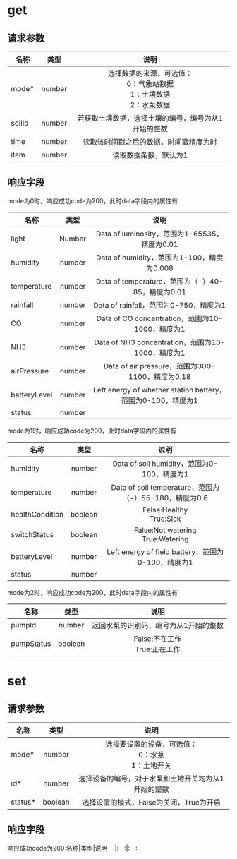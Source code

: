 # get
## 请求参数

名称|类型|说明
--|:--:|:--:
mode*|number|选择数据的来源，可选值：<br>0：气象站数据<br>1：土壤数据<br>2：水泵数据
soilId|number|若获取土壤数据，选择土壤的编号，编号为从1开始的整数
time|number|读取该时间戳之后的数据，时间戳精度为时
item|number|读取数据条数，默认为1

## 响应字段
mode为0时，响应成功code为200，此时data字段内的属性有

名称|类型|说明
--|:--:|:--:
light|Number|Data of luminosity，范围为1-65535，精度为0.01
humidity|number|Data of humidity，范围为1-100，精度为0.008
temperature|number|Data of temperature，范围为（-）40-85，精度为0.01
rainfall|number|Data of rainfall，范围为0-750，精度为1
CO|number|Data of CO concentration，范围为10-1000，精度为1
NH3|number|Data of NH3 concentration，范围为10-1000，精度为1
airPressure|number|Data of air pressure，范围为300-1100，精度为0.18
batteryLevel|number|Left energy of whether station battery，范围为0-100，精度为1
status|number|

mode为1时，响应成功code为200，此时data字段内的属性有

名称|类型|说明
--|:--:|:--:
humidity|number|Data of soil humidity，范围为0-100，精度为1
temperature|number|Data of soil temperature，范围为（-）55-180，精度为0.6
healthCondition|boolean|False:Healthy<br>True:Sick
switchStatus|boolean|False:Not watering<br>True:Watering
batteryLevel|number|Left energy of field battery，范围为0-100，精度为1
status|number|

mode为2时，响应成功code为200，此时data字段内的属性有

名称|类型|说明
--|:--:|:--:
pumpId|number|返回水泵的识别码，编号为从1开始的整数
pumpStatus|boolean|False:不在工作<br>True:正在工作

# set
## 请求参数

名称|类型|说明
--|:--:|:--:
mode*|number|选择要设置的设备，可选值：<br>0：水泵<br>1：土地开关
id*|number|选择设备的编号，对于水泵和土地开关均为从1开始的整数
status*|boolean|选择设置的模式，False为关闭，True为开启

## 响应字段
响应成功code为200
名称|类型|说明
--|:--:|:--:


